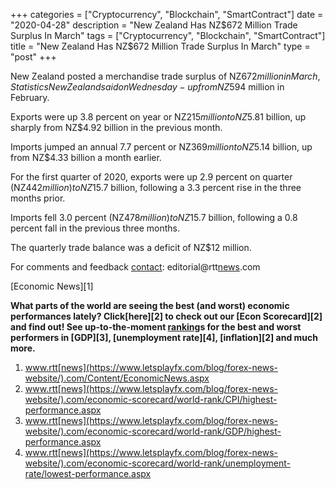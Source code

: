 +++
categories = ["Cryptocurrency", "Blockchain", "SmartContract"]
date = "2020-04-28"
description = "New Zealand Has NZ$672 Million Trade Surplus In March"
tags = ["Cryptocurrency", "Blockchain", "SmartContract"]
title = "New Zealand Has NZ$672 Million Trade Surplus In March"
type = "post"
+++

New Zealand posted a merchandise trade surplus of NZ$672 million in
March, Statistics New Zealand said on Wednesday - up from NZ$594 million
in February.

Exports were up 3.8 percent on year or NZ$215 million to NZ$5.81
billion, up sharply from NZ$4.92 billion in the previous month.

Imports jumped an annual 7.7 percent or NZ$369 million to NZ$5.14
billion, up from NZ$4.33 billion a month earlier.

For the first quarter of 2020, exports were up 2.9 percent on quarter
(NZ$442 million) to NZ$15.7 billion, following a 3.3 percent rise in the
three months prior.

Imports fell 3.0 percent (NZ$478 million) to NZ$15.7 billion, following
a 0.8 percent fall in the previous three months.

The quarterly trade balance was a deficit of NZ$12 million.

For comments and feedback [contact](https://www.playgroundfx.com/contact/): editorial@rtt[news](https://www.letsplayfx.com/blog/forex-news-website/).com

[Economic News][1]

 **What parts of the world are seeing the best (and worst) economic
performances lately? Click[here][2] to check out our [Econ Scorecard][2]
and find out! See up-to-the-moment [ranking](https://www.playgroundfx.com/blog/crypto-exchange-ranking/)s for the best and worst
performers in [GDP][3], [unemployment rate][4], [inflation][2] and much
more.**

   1. www.rtt[news](https://www.letsplayfx.com/blog/forex-news-website/).com/Content/EconomicNews.aspx
   2. www.rtt[news](https://www.letsplayfx.com/blog/forex-news-website/).com/economic-scorecard/world-rank/CPI/highest-performance.aspx
   3. www.rtt[news](https://www.letsplayfx.com/blog/forex-news-website/).com/economic-scorecard/world-rank/GDP/highest-performance.aspx
   4. www.rtt[news](https://www.letsplayfx.com/blog/forex-news-website/).com/economic-scorecard/world-rank/unemployment-rate/lowest-performance.aspx